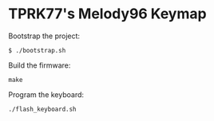 # TPRK77's Melody96 Keymap #

Bootstrap the project:

```
$ ./bootstrap.sh
```

Build the firmware:

```
make
```

Program the keyboard:

```
./flash_keyboard.sh
```
